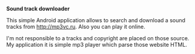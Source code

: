 **Sound track downloader**

This simple Android application allows to search and download a sound tracks from http://mp3vc.ru. Also you can play it online.

I'm not responsible to a tracks and copyright are placed on those source. My application it is simple mp3 player which parse those website HTML.
